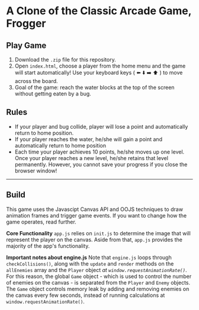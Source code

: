 # A Clone of the Classic Arcade Game, Frogger

## Play Game

1. Download the `.zip` file for this repository.
2. Open `index.html`, choose a player from the home menu and the game will start automatically! Use your keyboard  keys ( ⬅️ ⬇️ ➡️  ⬆️ ) to move across the board.
3. Goal of the game: reach the water blocks at the top of the screen without getting eaten by a bug.

## Rules

* If your player and bug collide, player will lose a point and automatically return to home position.
* If your player reaches the water, he/she will gain a point and automatically return to home position
* Each time your player achieves 10 points, he/she moves up one level. Once your player reaches a new level, he/she retains that level permanently. However, you cannot save your progress if you close the browser window!

* * *

## Build

This game uses the Javascipt Canvas API and OOJS techniques to draw animation frames and trigger game events. If you want to change how the game operates, read further.

**Core Functionality**
`app.js` relies on `init.js` to determine the image that will represent the player on the canvas. Aside from that, `app.js` provides the majority of the app's functionality.

**Important notes about engine.js**
Note that `engine.js` loops through `checkCollisions()`, along with the `update` and `render` methods on the `allEnemies` array and the `Player` object *at `window.requestAnimationRate()`*. For this reason, the global `Game` object - which is used to control the number of enemies on the canvas - is separated from the `Player` and `Enemy` objects. The `Game` object controls memory leak by adding and removing enemies on the canvas every few seconds, instead of running calculations at `window.requestAnimationRate()`.
